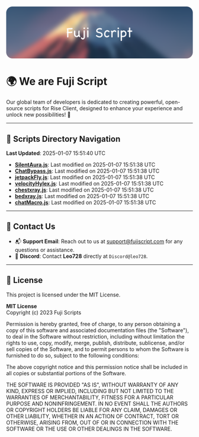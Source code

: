 ![Banner](.github/b.webp)

# 🌍 **We are Fuji Script**

Our global team of developers is dedicated to creating powerful, open-source scripts for Rise Client, designed to enhance your experience and unlock new possibilities! 🌟

---
<!-- SCRIPTS_NAVIGATION_START -->
## 📂 **Scripts Directory Navigation**

**Last Updated**: 2025-01-07 15:51:40 UTC

- **[SilentAura.js](scripts/SilentAura.js)**: Last modified on 2025-01-07 15:51:38 UTC
- **[ChatBypass.js](scripts/ChatBypass.js)**: Last modified on 2025-01-07 15:51:38 UTC
- **[jetpackFly.js](scripts/jetpackFly.js)**: Last modified on 2025-01-07 15:51:38 UTC
- **[velocityHylex.js](scripts/velocityHylex.js)**: Last modified on 2025-01-07 15:51:38 UTC
- **[chestxray.js](scripts/chestxray.js)**: Last modified on 2025-01-07 15:51:38 UTC
- **[bedxray.js](scripts/bedxray.js)**: Last modified on 2025-01-07 15:51:38 UTC
- **[chatMacro.js](scripts/chatMacro.js)**: Last modified on 2025-01-07 15:51:38 UTC

<!-- SCRIPTS_NAVIGATION_END -->

---

## 💬 **Contact Us**  
- 📬 **Support Email**: Reach out to us at [support@fujiscript.com](mailto:support@fujiscript.com) for any questions or assistance.  
- 💬 **Discord**: Contact **Leo728** directly at `Discord@leo728`.

---

## 📜 **License**

This project is licensed under the MIT License.  

**MIT License**  
Copyright (c) 2023 Fuji Scripts  

Permission is hereby granted, free of charge, to any person obtaining a copy of this software and associated documentation files (the "Software"), to deal in the Software without restriction, including without limitation the rights to use, copy, modify, merge, publish, distribute, sublicense, and/or sell copies of the Software, and to permit persons to whom the Software is furnished to do so, subject to the following conditions:  

The above copyright notice and this permission notice shall be included in all copies or substantial portions of the Software.  

THE SOFTWARE IS PROVIDED "AS IS", WITHOUT WARRANTY OF ANY KIND, EXPRESS OR IMPLIED, INCLUDING BUT NOT LIMITED TO THE WARRANTIES OF MERCHANTABILITY, FITNESS FOR A PARTICULAR PURPOSE AND NONINFRINGEMENT. IN NO EVENT SHALL THE AUTHORS OR COPYRIGHT HOLDERS BE LIABLE FOR ANY CLAIM, DAMAGES OR OTHER LIABILITY, WHETHER IN AN ACTION OF CONTRACT, TORT OR OTHERWISE, ARISING FROM, OUT OF OR IN CONNECTION WITH THE SOFTWARE OR THE USE OR OTHER DEALINGS IN THE SOFTWARE.  
